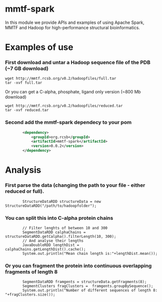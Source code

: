 # mmtf-spark
In this module we provide APIs and  examples of using Apache Spark, MMTF and Hadoop for high-performance structural bioinformatics.

# Examples of use
### First download and untar a Hadoop sequence file of the PDB (~7 GB download) 
```
wget http://mmtf.rcsb.org/v0.2/hadoopfiles/full.tar
tar -xvf full.tar
```
Or you can get a C-alpha, phosphate, ligand only version (~800 Mb download)
```
wget http://mmtf.rcsb.org/v0.2/hadoopfiles/reduced.tar
tar -xvf reduced.tar
```
### Second add the mmtf-spark dependecy to your pom

```xml
		<dependency>
			<groupId>org.rcsb</groupId>
			<artifactId>mmtf-spark</artifactId>
			<version>0.0.2</version>
		</dependency>
```


# Analysis
### First parse the data (changing the path to your file - either reduced or full).
```
		StructureDataRDD structureData = new StructureDataRDD("/path/to/hadoopfolder");
```

### You can split this into C-alpha protein chains
```
		// Filter lenghts of between 10 and 300
		SegmentDataRDD calphaChains = structureDataRDD.getCalpha().filterLength(10, 300);
		// And analyse their lengths
		JavaDoubleRDD lengthDist = calphaChains.getLengthDist().cache();
		System.out.println("Mean chain length is:"+lengthDist.mean());
```

### Or you can fragment the protein into continuous overlapping fragments of length 8 
```
		SegmentDataRDD framgents = structureData.getFragments(8);
		SegmentClusters fragClusters =  framgents.groupBySequence();
		System.out.println("Number of different sequences of length 8: "+fragClusters.size());
```
